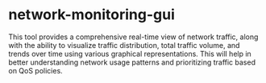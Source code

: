 # network-monitoring-gui
This tool provides a comprehensive real-time view of network traffic, along with the ability to visualize traffic distribution, total traffic volume, and trends over time using various graphical representations.  This will help in better understanding network usage patterns and prioritizing traffic based on QoS policies.
